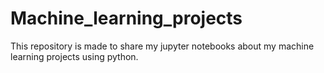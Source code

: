 # Machine_learning_projects
This repository is made to share my jupyter notebooks about my machine learning projects using python.
